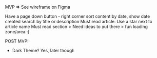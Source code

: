 MVP => See wireframe on Figma

Have a page down button - right corner
sort content by date, show date created
search by title or description
Must read article: Use a star next to article name
Must read section > Need ideas to put there > fun loading zone/area :)

POST MVP:

- Dark Theme? Yes, later though
